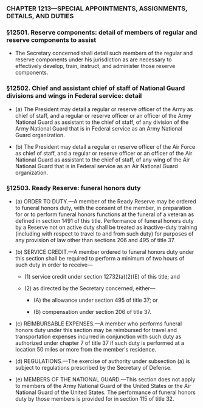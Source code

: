 ### **CHAPTER 1213—SPECIAL APPOINTMENTS, ASSIGNMENTS, DETAILS, AND DUTIES**

### §12501. Reserve components: detail of members of regular and reserve components to assist
* The Secretary concerned shall detail such members of the regular and reserve components under his jurisdiction as are necessary to effectively develop, train, instruct, and administer those reserve components.

### §12502. Chief and assistant chief of staff of National Guard divisions and wings in Federal service: detail
* (a) The President may detail a regular or reserve officer of the Army as chief of staff, and a regular or reserve officer or an officer of the Army National Guard as assistant to the chief of staff, of any division of the Army National Guard that is in Federal service as an Army National Guard organization.

* (b) The President may detail a regular or reserve officer of the Air Force as chief of staff, and a regular or reserve officer or an officer of the Air National Guard as assistant to the chief of staff, of any wing of the Air National Guard that is in Federal service as an Air National Guard organization.

### §12503. Ready Reserve: funeral honors duty
* (a) ORDER TO DUTY.—A member of the Ready Reserve may be ordered to funeral honors duty, with the consent of the member, in preparation for or to perform funeral honors functions at the funeral of a veteran as defined in section 1491 of this title. Performance of funeral honors duty by a Reserve not on active duty shall be treated as inactive-duty training (including with respect to travel to and from such duty) for purposes of any provision of law other than sections 206 and 495 of title 37.

* (b) SERVICE CREDIT.—A member ordered to funeral honors duty under this section shall be required to perform a minimum of two hours of such duty in order to receive—

  * (1) service credit under section 12732(a)(2)(E) of this title; and

  * (2) as directed by the Secretary concerned, either—

    * (A) the allowance under section 495 of title 37; or

    * (B) compensation under section 206 of title 37.


* (c) REIMBURSABLE EXPENSES.—A member who performs funeral honors duty under this section may be reimbursed for travel and transportation expenses incurred in conjunction with such duty as authorized under chapter 7 of title 37 if such duty is performed at a location 50 miles or more from the member's residence.

* (d) REGULATIONS.—The exercise of authority under subsection (a) is subject to regulations prescribed by the Secretary of Defense.

* (e) MEMBERS OF THE NATIONAL GUARD.—This section does not apply to members of the Army National Guard of the United States or the Air National Guard of the United States. The performance of funeral honors duty by those members is provided for in section 115 of title 32.